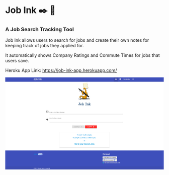 # Job Ink :black_nib: :notebook:

### A Job Search Tracking Tool

Job Ink allows users to search for jobs and create their own notes for keeping track of jobs they applied for.

It automatically shows Company Ratings and Commute Times for jobs that users save.


Heroku App Link: https://job-ink-app.herokuapp.com/

![Screenshot](https://github.com/sunita321/JobInk/blob/master/screenshot1.jpeg)